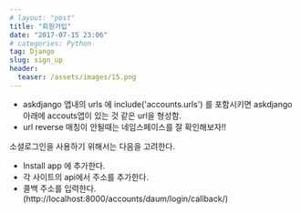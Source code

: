 ```yaml
---
# layout: "post"
title: "회원가입"
date: "2017-07-15 23:06"
# categories: Python
tag: Django
slug: sign_up
header:
  teaser: /assets/images/15.png
---
```



- askdjango 앱내의 urls 에
include('accounts.urls')
를 포함시키면
askdjango 아래에 accouts앱이 있는 것 같은 url을 형성함.
- url reverse 매칭이 안될때는 네임스페이스를 잘 확인해보자!!

소셜로그인을 사용하기 위해서는 다음을 고려한다.
- Install app 에 추가한다.
- 각 사이트의 api에서 주소를 추가한다.
- 콜백 주소를 입력한다.(http://localhost:8000/accounts/daum/login/callback/)
